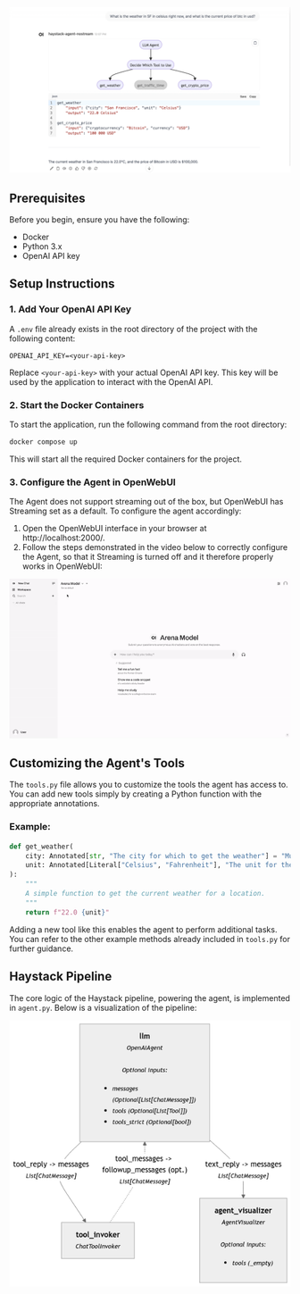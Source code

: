 ![AgentExample.png](readme_resources%2FAgentExample.png)

## Prerequisites

Before you begin, ensure you have the following:

- Docker
- Python 3.x
- OpenAI API key

## Setup Instructions

### 1. Add Your OpenAI API Key

A `.env` file already exists in the root directory of the project with the following content:

```plaintext
OPENAI_API_KEY=<your-api-key>
```

Replace `<your-api-key>` with your actual OpenAI API key. This key will be used by the application to interact with the OpenAI API.

### 2. Start the Docker Containers

To start the application, run the following command from the root directory:

```bash
docker compose up
```

This will start all the required Docker containers for the project.

### 3. Configure the Agent in OpenWebUI

The Agent does not support streaming out of the box, but OpenWebUI has Streaming set as a default. To configure the agent accordingly:

1. Open the OpenWebUI interface in your browser at http://localhost:2000/.
2. Follow the steps demonstrated in the video below to correctly configure the Agent, so that it Streaming is turned off and it therefore properly works in OpenWebUI:

![tutorial.gif](readme_resources%2Ftutorial.gif)

## Customizing the Agent's Tools

The `tools.py` file allows you to customize the tools the agent has access to. You can add new tools simply by creating a Python function with the appropriate annotations.

### Example:
```python
def get_weather(
    city: Annotated[str, "The city for which to get the weather"] = "Munich",
    unit: Annotated[Literal["Celsius", "Fahrenheit"], "The unit for the temperature"] = "Celsius"
):
    """
    A simple function to get the current weather for a location.
    """
    return f"22.0 {unit}"
```

Adding a new tool like this enables the agent to perform additional tasks. You can refer to the other example methods already included in `tools.py` for further guidance.

## Haystack Pipeline
The core logic of the Haystack pipeline, powering the agent, is implemented in `agent.py`. Below is a visualization of the pipeline:

![pipeline.png](readme_resources%2Fpipeline.png)
